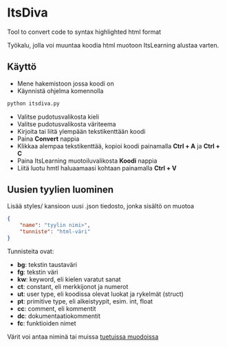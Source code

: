 # ItsDiva
Tool to convert code to syntax highlighted html format

Työkalu, jolla voi muuntaa koodia html muotoon ItsLearning alustaa varten.


## Käyttö
* Mene hakemistoon jossa koodi on
* Käynnistä ohjelma komennolla 
```bash
python itsdiva.py
```
* Valitse pudotusvalikosta kieli
* Valitse pudotusvalikosta väriteema
* Kirjoita tai liitä ylempään tekstikenttään koodi
* Paina **Convert** nappia
* Klikkaa alempaa tekstikenttää, kopioi koodi painamalla **Ctrl + A**  ja **Ctrl + C**
* Paina ItsLearning muotoiluvalikosta **Koodi** nappia
* Liitä luotu hmtl haluaamaasi kohtaan painamalla **Ctrl + V**


## Uusien tyylien luominen
Lisää styles/ kansioon uusi .json tiedosto, jonka sisältö on muotoa
```json
{
	"name": "tyylin nimi>",
	"tunniste": "html-väri"
}
```

Tunnisteita ovat:
* **bg**: tekstin taustaväri
* **fg**: tekstin väri
* **kw**: keyword, eli kielen varatut sanat
* **ct**: constant, eli merkkijonot ja numerot
* **ut**: user type, eli koodissa olevat luokat ja rykelmät (struct)
* **pt**: primitive type, eli alkeistyypit, esim. int, float
* **cc**: comment, eli kommentit
* **dc**: dokumentaatiokommentit
* **fc**: funktioiden nimet

Värit voi antaa niminä tai muissa [tuetuissa muodoissa](https://www.w3schools.com/colors/default.asp)